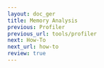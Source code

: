 ```yaml
---
layout: doc_ger
title: Memory Analysis
previous: Profiler
previous_url: tools/profiler
next: How-To
next_url: how-to
review: true
---
```

